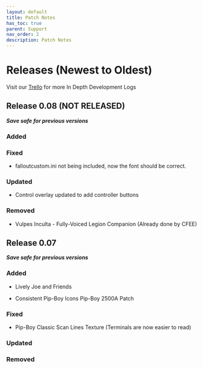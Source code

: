 ```yaml
---
layout: default
title: Patch Notes
has_toc: true
parent: Support
nav_order: 2
description: Patch Notes
---
```


# **Releases (Newest to Oldest)**
Visit our [Trello](https://www.capitalpunishmentmod.com/01Support/Trello/) for more In Depth Development Logs

## **Release 0.08** (NOT RELEASED)
_**Save safe for previous versions**_

### **Added**

### **Fixed**

* falloutcustom.ini not being included, now the font should be correct.

### **Updated**

* Control overlay updated to add controller buttons


### **Removed**

* Vulpes Inculta - Fully-Voiced Legion Companion (Already done by CFEE)

## **Release 0.07**
_**Save safe for previous versions**_

### **Added**

* Lively Joe and Friends

* Consistent Pip-Boy Icons Pip-Boy 2500A Patch

### **Fixed**

* Pip-Boy Classic Scan Lines Texture
(Terminals are now easier to read)

### **Updated**


### **Removed**

